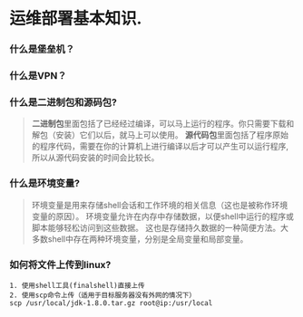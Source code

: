 # 运维部署基本知识.

### 什么是堡垒机？

### 什么是VPN？

### 什么是二进制包和源码包?

> **二进制包**里面包括了已经经过编译，可以马上运行的程序。你只需要下载和解包（安装）它们以后，就马上可以使用。
> **源代码包**里面包括了程序原始的程序代码，需要在你的计算机上进行编译以后才可以产生可以运行程序,所以从源代码安装的时间会比较长。
> 
### 什么是环境变量?

> 环境变量是用来存储shell会话和工作环境的相关信息（这也是被称作环境变量的原因）。
> 环境变量允许在内存中存储数据，以便shell中运行的程序或脚本能够轻松访问到这些数据。
> 这也是存储持久数据的一种简便方法。大多数shell中存在两种环境变量，分别是全局变量和局部变量。

### 如何将文件上传到linux?
```shell
1. 使用shell工具(finalshell)直接上传
2. 使用scp命令上传（适用于目标服务器没有外网的情况下）
scp /usr/local/jdk-1.8.0.tar.gz root@ip:/usr/local
```
